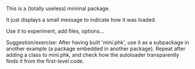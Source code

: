 
This is a (totally useless) minimal package.

It just displays a small message to indicate how it was loaded.

Use it to experiment, add files, options...

Suggestion/exercise: After having built 'mini.phk', use it as a subpackage in another example (a package embedded in another package). Repeat after adding a class to mini.phk, and check how the autoloader transparently finds it from the first-level code.